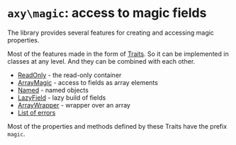 # `axy\magic`: access to magic fields

The library provides several features for creating and accessing magic properties.

Most of the features made in the form of [Traits](http://php.net/traits).
So it can be implemented in classes at any level.
And they can be combined with each other.

* [ReadOnly](ReadOnly.md) - the read-only container
* [ArrayMagic](ArrayMagic.md) - access to fields as array elements
* [Named](Named.md) - named objects
* [LazyField](LazyField.md) - lazy build of fields
* [ArrayWrapper](ArrayWrapper.md) - wrapper over an array
* [List of errors](errors.md) 

Most of the properties and methods defined by these Traits have the prefix `magic`.

